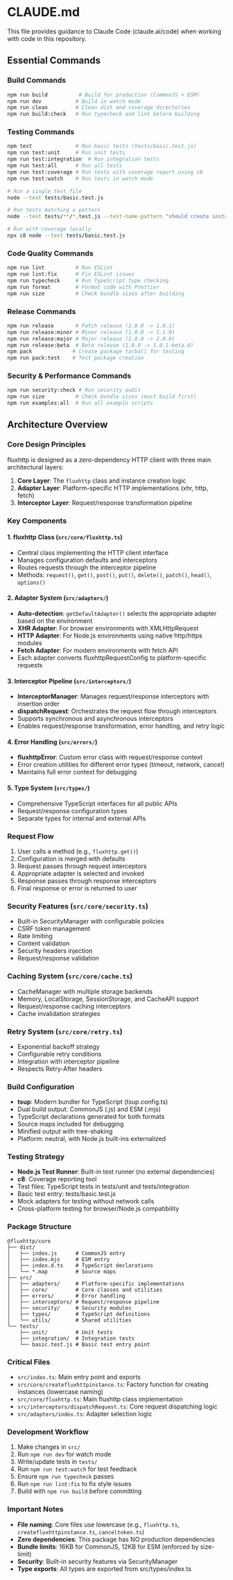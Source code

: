 # CLAUDE.md

This file provides guidance to Claude Code (claude.ai/code) when working with code in this repository.

## Essential Commands

### Build Commands
```bash
npm run build          # Build for production (CommonJS + ESM)
npm run dev           # Build in watch mode
npm run clean         # Clean dist and coverage directories
npm run build:check   # Run typecheck and lint before building
```

### Testing Commands
```bash
npm test              # Run basic tests (tests/basic.test.js)
npm run test:unit     # Run unit tests  
npm run test:integration  # Run integration tests
npm run test:all      # Run all tests
npm run test:coverage # Run tests with coverage report using c8
npm run test:watch    # Run tests in watch mode

# Run a single test file
node --test tests/basic.test.js

# Run tests matching a pattern
node --test tests/**/*.test.js --test-name-pattern "should create instance"

# Run with coverage locally
npx c8 node --test tests/basic.test.js
```

### Code Quality Commands
```bash
npm run lint          # Run ESLint
npm run lint:fix      # Fix ESLint issues
npm run typecheck     # Run TypeScript type checking
npm run format        # Format code with Prettier
npm run size          # Check bundle sizes after building
```

### Release Commands
```bash
npm run release       # Patch release (1.0.0 -> 1.0.1)
npm run release:minor # Minor release (1.0.0 -> 1.1.0)
npm run release:major # Major release (1.0.0 -> 2.0.0)
npm run release:beta  # Beta release (1.0.0 -> 1.0.1-beta.0)
npm pack             # Create package tarball for testing
npm run pack:test    # Test package creation
```

### Security & Performance Commands
```bash
npm run security:check # Run security audit
npm run size          # Check bundle sizes (must build first)
npm run examples:all  # Run all example scripts
```

## Architecture Overview

### Core Design Principles
fluxhttp is designed as a zero-dependency HTTP client with three main architectural layers:

1. **Core Layer**: The `fluxhttp` class and instance creation logic
2. **Adapter Layer**: Platform-specific HTTP implementations (xhr, http, fetch)
3. **Interceptor Layer**: Request/response transformation pipeline

### Key Components

#### 1. fluxhttp Class (`src/core/fluxhttp.ts`)
- Central class implementing the HTTP client interface
- Manages configuration defaults and interceptors
- Routes requests through the interceptor pipeline
- Methods: `request()`, `get()`, `post()`, `put()`, `delete()`, `patch()`, `head()`, `options()`

#### 2. Adapter System (`src/adapters/`)
- **Auto-detection**: `getDefaultAdapter()` selects the appropriate adapter based on the environment
- **XHR Adapter**: For browser environments with XMLHttpRequest
- **HTTP Adapter**: For Node.js environments using native http/https modules
- **Fetch Adapter**: For modern environments with fetch API
- Each adapter converts fluxhttpRequestConfig to platform-specific requests

#### 3. Interceptor Pipeline (`src/interceptors/`)
- **InterceptorManager**: Manages request/response interceptors with insertion order
- **dispatchRequest**: Orchestrates the request flow through interceptors
- Supports synchronous and asynchronous interceptors
- Enables request/response transformation, error handling, and retry logic

#### 4. Error Handling (`src/errors/`)
- **fluxhttpError**: Custom error class with request/response context
- Error creation utilities for different error types (timeout, network, cancel)
- Maintains full error context for debugging

#### 5. Type System (`src/types/`)
- Comprehensive TypeScript interfaces for all public APIs
- Request/response configuration types
- Separate types for internal and external APIs

### Request Flow
1. User calls a method (e.g., `fluxhttp.get()`)
2. Configuration is merged with defaults
3. Request passes through request interceptors
4. Appropriate adapter is selected and invoked
5. Response passes through response interceptors
6. Final response or error is returned to user

### Security Features (`src/core/security.ts`)
- Built-in SecurityManager with configurable policies
- CSRF token management
- Rate limiting
- Content validation
- Security headers injection
- Request/response validation

### Caching System (`src/core/cache.ts`)
- CacheManager with multiple storage backends
- Memory, LocalStorage, SessionStorage, and CacheAPI support
- Request/response caching interceptors
- Cache invalidation strategies

### Retry System (`src/core/retry.ts`)
- Exponential backoff strategy
- Configurable retry conditions
- Integration with interceptor pipeline
- Respects Retry-After headers

### Build Configuration
- **tsup**: Modern bundler for TypeScript (tsup.config.ts)
- Dual build output: CommonJS (.js) and ESM (.mjs)
- TypeScript declarations generated for both formats
- Source maps included for debugging
- Minified output with tree-shaking
- Platform: neutral, with Node.js built-ins externalized

### Testing Strategy
- **Node.js Test Runner**: Built-in test runner (no external dependencies)
- **c8**: Coverage reporting tool
- Test files: TypeScript tests in tests/unit and tests/integration
- Basic test entry: tests/basic.test.js
- Mock adapters for testing without network calls
- Cross-platform testing for browser/Node.js compatibility

### Package Structure
```
@fluxhttp/core
├── dist/
│   ├── index.js      # CommonJS entry
│   ├── index.mjs     # ESM entry
│   ├── index.d.ts    # TypeScript declarations
│   └── *.map         # Source maps
├── src/
│   ├── adapters/     # Platform-specific implementations
│   ├── core/         # Core classes and utilities
│   ├── errors/       # Error handling
│   ├── interceptors/ # Request/response pipeline
│   ├── security/     # Security modules
│   ├── types/        # TypeScript definitions
│   └── utils/        # Shared utilities
└── tests/
    ├── unit/         # Unit tests
    ├── integration/  # Integration tests
    └── basic.test.js # Basic test entry point
```

### Critical Files
- `src/index.ts`: Main entry point and exports
- `src/core/createfluxhttpinstance.ts`: Factory function for creating instances (lowercase naming)
- `src/core/fluxhttp.ts`: Main fluxhttp class implementation
- `src/interceptors/dispatchRequest.ts`: Core request dispatching logic
- `src/adapters/index.ts`: Adapter selection logic

### Development Workflow
1. Make changes in `src/`
2. Run `npm run dev` for watch mode
3. Write/update tests in `tests/`
4. Run `npm run test:watch` for test feedback
5. Ensure `npm run typecheck` passes
6. Run `npm run lint:fix` to fix style issues
7. Build with `npm run build` before committing

### Important Notes
- **File naming**: Core files use lowercase (e.g., `fluxhttp.ts`, `createfluxhttpinstance.ts`, `canceltoken.ts`)
- **Zero dependencies**: This package has NO production dependencies
- **Bundle limits**: 16KB for CommonJS, 12KB for ESM (enforced by size-limit)
- **Security**: Built-in security features via SecurityManager
- **Type exports**: All types are exported from src/types/index.ts